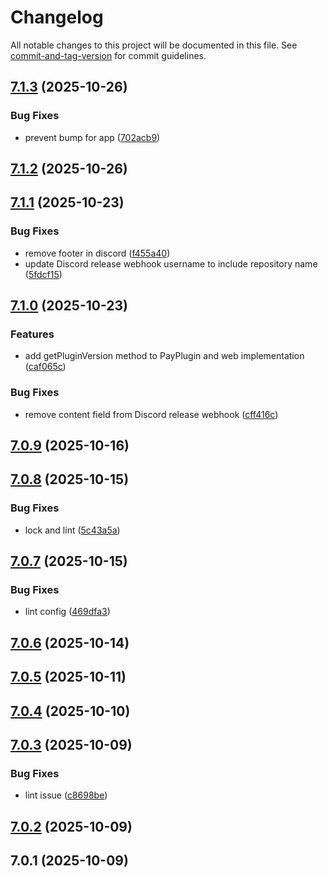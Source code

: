 # Changelog

All notable changes to this project will be documented in this file. See [commit-and-tag-version](https://github.com/absolute-version/commit-and-tag-version) for commit guidelines.

## [7.1.3](https://github.com/Cap-go/capacitor-pay/compare/7.1.2...7.1.3) (2025-10-26)


### Bug Fixes

* prevent bump for app ([702acb9](https://github.com/Cap-go/capacitor-pay/commit/702acb990f35e363d3b5aae872aadffad5c2561d))

## [7.1.2](https://github.com/Cap-go/capacitor-pay/compare/7.1.1...7.1.2) (2025-10-26)

## [7.1.1](https://github.com/Cap-go/capacitor-pay/compare/7.1.0...7.1.1) (2025-10-23)


### Bug Fixes

* remove footer in discord ([f455a40](https://github.com/Cap-go/capacitor-pay/commit/f455a40b80d760a28f20bbd40f9645036d84b9eb))
* update Discord release webhook username to include repository name ([5fdcf15](https://github.com/Cap-go/capacitor-pay/commit/5fdcf151777423f328a1c8ed35b88b2be9ec84b3))

## [7.1.0](https://github.com/Cap-go/capacitor-pay/compare/7.0.9...7.1.0) (2025-10-23)


### Features

* add getPluginVersion method to PayPlugin and web implementation ([caf065c](https://github.com/Cap-go/capacitor-pay/commit/caf065c4e05e6004052032fbde7c27bb90c7e944))


### Bug Fixes

* remove content field from Discord release webhook ([cff416c](https://github.com/Cap-go/capacitor-pay/commit/cff416cb7f13e79b1ee36443dd270414a3c73c31))

## [7.0.9](https://github.com/Cap-go/capacitor-pay/compare/7.0.8...7.0.9) (2025-10-16)

## [7.0.8](https://github.com/Cap-go/capacitor-pay/compare/7.0.7...7.0.8) (2025-10-15)


### Bug Fixes

* lock and lint ([5c43a5a](https://github.com/Cap-go/capacitor-pay/commit/5c43a5a9ee1f70052b6f234ba2ed6a7432f790e0))

## [7.0.7](https://github.com/Cap-go/capacitor-pay/compare/7.0.6...7.0.7) (2025-10-15)


### Bug Fixes

* lint config ([469dfa3](https://github.com/Cap-go/capacitor-pay/commit/469dfa348c87fbc7cb999cc6ec40e19c8c127d78))

## [7.0.6](https://github.com/Cap-go/capacitor-pay/compare/7.0.5...7.0.6) (2025-10-14)

## [7.0.5](https://github.com/Cap-go/capacitor-pay/compare/7.0.4...7.0.5) (2025-10-11)

## [7.0.4](https://github.com/Cap-go/capacitor-pay/compare/7.0.3...7.0.4) (2025-10-10)

## [7.0.3](https://github.com/Cap-go/capacitor-pay/compare/7.0.2...7.0.3) (2025-10-09)


### Bug Fixes

* lint issue ([c8698be](https://github.com/Cap-go/capacitor-pay/commit/c8698bed09bf473695cf2f7407f773d2d6171bf8))

## [7.0.2](https://github.com/Cap-go/capacitor-pay/compare/7.0.1...7.0.2) (2025-10-09)

## 7.0.1 (2025-10-09)
